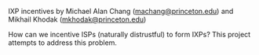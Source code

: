 IXP incentives
by Michael Alan Chang (machang@princeton.edu) and Mikhail Khodak (mkhodak@princeton.edu)

How can we incentive ISPs (naturally distrustful) to form IXPs? This project attempts to address this problem. 

